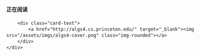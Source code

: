 <div class="card">
    <div class="card-header">
        <h4 class="card-title">正在阅读</h4>
    </div>
    <div class="card-block">
        
        <div class="card-text">
            <a href="http://algs4.cs.princeton.edu/" target="_blank"><img src="/assets/imgs/algs4-cover.png" class="img-rounded"></a>
        </div>
    </div>
</div>